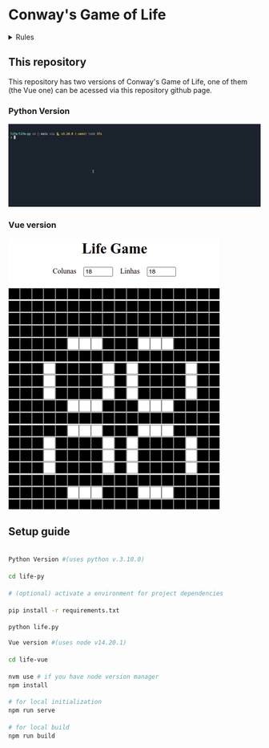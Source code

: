 # Conway's Game of Life

<details>
  <summary> Rules </summary>

### For a space that is populated

- Each cell with one or no neighbors die;
- Each cell with four or more neighbors dies;
- Each cell with two or three neighbors survives.

### For a space that is empty or unpopulated

- Each cell with three neighbors becomes populated.

</details>

## This repository

This repository has two versions of Conway's Game of Life, one of them (the Vue one) can be acessed via this repository github page.

### Python Version

![Alt text](assets/life-python.gif?version%3D1671843195113)
### Vue version
![Alt text](assets/life.gif?version%3D1671843195113)

## Setup guide

```bash

Python Version #(uses python v.3.10.0)

cd life-py

# (optional) activate a environment for project dependencies

pip install -r requirements.txt

python life.py
```

```bash
Vue version #(uses node v14.20.1)

cd life-vue

nvm use # if you have node version manager
npm install

# for local initialization
npm run serve

# for local build
npm run build
```
